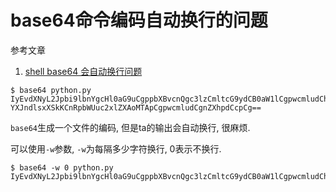 # base64命令编码自动换行的问题

参考文章

1. [shell base64 会自动换行问题](https://blog.csdn.net/zhanw15/article/details/106013372/)

```log
$ base64 python.py
IyEvdXNyL2Jpbi9lbnYgcHl0aG9uCgppbXBvcnQgc3lzCmltcG9ydCB0aW1lCgpwcmludChzeXMu
YXJndlsxXSkKCnRpbWUuc2xlZXAoMTApCgpwcmludCgnZXhpdCcpCg==
```

`base64`生成一个文件的编码, 但是ta的输出会自动换行, 很麻烦.

可以使用`-w`参数, `-w`为每隔多少字符换行, 0表示不换行.

```log
$ base64 -w 0 python.py
IyEvdXNyL2Jpbi9lbnYgcHl0aG9uCgppbXBvcnQgc3lzCmltcG9ydCB0aW1lCgpwcmludChzeXMuYXJndlsxXSkKCnRpbWUuc2xlZXAoMTApCgpwcmludCgnZXhpdCcpCg==
```

